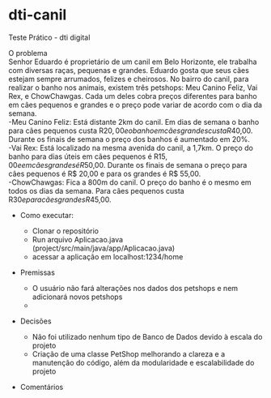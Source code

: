 # dti-canil
Teste Prático - dti digital      
  
O problema  
Senhor Eduardo é proprietário de um canil em Belo Horizonte, ele trabalha com
diversas raças, pequenas e grandes. Eduardo gosta que seus cães estejam sempre
arrumados, felizes e cheirosos.
No bairro do canil, para realizar o banho nos animais, existem três petshops: Meu
Canino Feliz, Vai Rex, e ChowChawgas. Cada um deles cobra preços diferentes para
banho em cães pequenos e grandes e o preço pode variar de acordo com o dia da
semana.    
-Meu Canino Feliz: Está distante 2km do canil. Em dias de semana o banho para
cães pequenos custa R$20,00 e o banho em cães grandes custa R$40,00.
Durante os finais de semana o preço dos banhos é aumentado em 20%.  
-Vai Rex: Está localizado na mesma avenida do canil, a 1,7km. O preço do banho
para dias úteis em cães pequenos é R$15,00 e em cães grandes é R$50,00.
Durante os finais de semana o preço para cães pequenos é R$ 20,00 e para os
grandes é R$ 55,00.    
-ChowChawgas: Fica a 800m do canil. O preço do banho é o mesmo em todos os
dias da semana. Para cães pequenos custa R$30 e para cães grandes R$45,00.    
      
- Como executar:  
  - Clonar o repositório  
  - Run arquivo Aplicacao.java (project/src/main/java/app/Aplicacao.java)
  - acessar a aplicação em localhost:1234/home  

- Premissas
  - O usuário não fará alterações nos dados dos petshops e nem adicionará novos petshops
  -   

- Decisões
  - Não foi utilizado nenhum tipo de Banco de Dados devido à escala do projeto
  - Criação de uma classe PetShop melhorando a clareza e a manutenção do código, além da modularidade e escalabilidade do projeto

- Comentários
  
  


